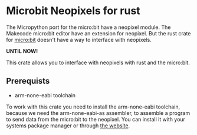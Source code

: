 # Microbit Neopixels for rust

The Micropython port for the micro:bit have a neopixel module. The Makecode micro:bit editor have an extension for neopixel. But the rust crate for [micro:bit](github.com/nrf-rs/microbit) doesn't have a way to interface with neopixels.

**UNTIL NOW!**

This crate allows you to interface with neopixels with rust and the micro:bit.

## Prerequists

- arm-none-eabi toolchain

To work with this crate you need to install the arm-none-eabi toolchain, because we need the arm-none-eabi-as assembler, to assemble a program to send data from the micro:bit to the neopixel. You can install it with your systems package manager or through [the website](https://developer.arm.com/downloads/-/arm-gnu-toolchain-downloads).
